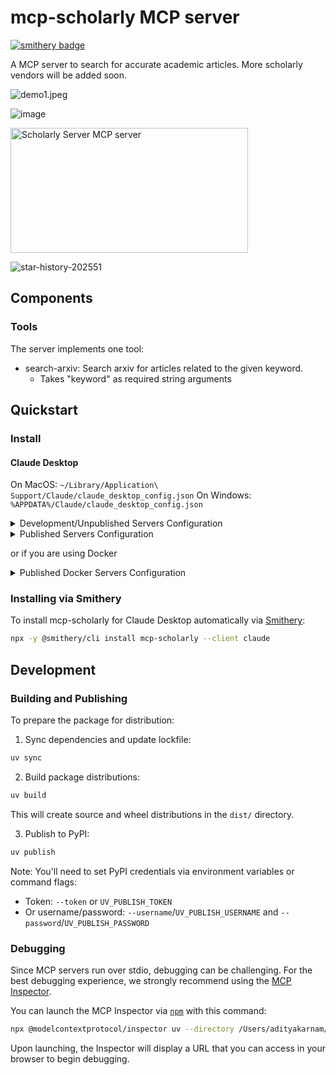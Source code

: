 # mcp-scholarly MCP server
[![smithery badge](https://smithery.ai/badge/mcp-scholarly)](https://smithery.ai/server/mcp-scholarly)

A MCP server to search for accurate academic articles. More scholarly vendors will be added soon.

![demo1.jpeg](examples/demo1.png)

![image](https://github.com/user-attachments/assets/13202184-bc12-4530-b7c1-2ee698f3e1cc)

<a href="https://glama.ai/mcp/servers/aq05b2p0ql"><img width="380" height="200" src="https://glama.ai/mcp/servers/aq05b2p0ql/badge" alt="Scholarly Server MCP server" /></a>

![star-history-202551](https://github.com/user-attachments/assets/f22d5796-017c-4c53-b230-101a09a28118)


## Components

### Tools

The server implements one tool:
- search-arxiv: Search arxiv for articles related to the given keyword.
  - Takes "keyword" as required string arguments

## Quickstart

### Install

#### Claude Desktop

On MacOS: `~/Library/Application\ Support/Claude/claude_desktop_config.json`
On Windows: `%APPDATA%/Claude/claude_desktop_config.json`

<details>
  <summary>Development/Unpublished Servers Configuration</summary>
  ```
  "mcpServers": {
    "mcp-scholarly": {
      "command": "uv",
      "args": [
        "--directory",
        "/Users/adityakarnam/PycharmProjects/mcp-scholarly/mcp-scholarly",
        "run",
        "mcp-scholarly"
      ]
    }
  }
  ```
</details>

<details>
  <summary>Published Servers Configuration</summary>
  ```
  "mcpServers": {
    "mcp-scholarly": {
      "command": "uvx",
      "args": [
        "mcp-scholarly"
      ]
    }
  }
  ```
</details>

or if you are using Docker

<details>
  <summary>Published Docker Servers Configuration</summary>
  ```
  "mcpServers": {
    "mcp-scholarly": {
      "command": "docker",
      "args": [
        "run", "--rm", "-i",
        "mcp/scholarly"
      ]
    }
  }
  ```
</details>

### Installing via Smithery

To install mcp-scholarly for Claude Desktop automatically via [Smithery](https://smithery.ai/server/mcp-scholarly):

```bash
npx -y @smithery/cli install mcp-scholarly --client claude
```

## Development

### Building and Publishing

To prepare the package for distribution:

1. Sync dependencies and update lockfile:
```bash
uv sync
```

2. Build package distributions:
```bash
uv build
```

This will create source and wheel distributions in the `dist/` directory.

3. Publish to PyPI:
```bash
uv publish
```

Note: You'll need to set PyPI credentials via environment variables or command flags:
- Token: `--token` or `UV_PUBLISH_TOKEN`
- Or username/password: `--username`/`UV_PUBLISH_USERNAME` and `--password`/`UV_PUBLISH_PASSWORD`

### Debugging

Since MCP servers run over stdio, debugging can be challenging. For the best debugging
experience, we strongly recommend using the [MCP Inspector](https://github.com/modelcontextprotocol/inspector).


You can launch the MCP Inspector via [`npm`](https://docs.npmjs.com/downloading-and-installing-node-js-and-npm) with this command:

```bash
npx @modelcontextprotocol/inspector uv --directory /Users/adityakarnam/PycharmProjects/mcp-scholarly/mcp-scholarly run mcp-scholarly
```


Upon launching, the Inspector will display a URL that you can access in your browser to begin debugging.
